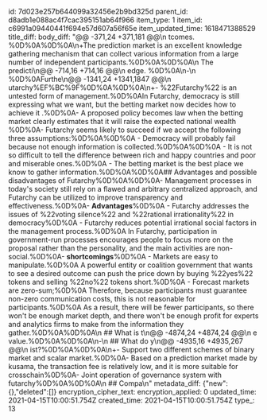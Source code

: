 id: 7d023e257b644099a32456e2b9bd325d
parent_id: d8adb1e088ac4f7cac395151ab64f966
item_type: 1
item_id: c6991a09440441f694e57d607a56f65e
item_updated_time: 1618471388529
title_diff: 
body_diff: "@@ -371,24 +371,181 @@\\n tcomes. %0D%0A%0D%0A\\n+The prediction market is an excellent knowledge gathering mechanism that can collect various information from a large number of independent participants.%0D%0A%0D%0A\\n The predicti\\n@@ -714,16 +714,16 @@\\n edge. %0D%0A\\n-\\n %0D%0AFurthe\\n@@ -1341,24 +1341,1847 @@\\n utarchy%EF%BC%9F%0D%0A%0D%0A\\n+- %22Futarchy%22 is an untested form of management.%0D%0AIn Futarchy, democracy is still expressing what we want, but the betting market now decides how to achieve it .%0D%0A- A proposed policy becomes law when the betting market clearly estimates that it will raise the expected national wealth %0D%0A- Futarchy seems likely to succeed if we accept the following three assumptions:%0D%0A%0D%0A  - Democracy will probably fail because not enough information is collected.%0D%0A%0D%0A  - It is not so difficult to tell the difference between rich and happy countries and poor and miserable ones.%0D%0A  - The betting market is the best place we know to gather information.%0D%0A%0D%0A## Advantages and possible disadvantages of Futarchy%0D%0A%0D%0A- Management processes in today's society still rely on a flawed and arbitrary centralized approach, and Futarchy can be utilized to improve transparency and effectiveness.%0D%0A- **Advantages**%0D%0A  - Futarchy addresses the issues of %22voting silence%22 and %22rational irrationality%22 in democracy%0D%0A  - Futarchy reduces potential irrational social factors in the management process.%0D%0A    In Futarchy, participation in government-run processes encourages people to focus more on the proposal rather than the personality, and the main activities are non-social.%0D%0A- **shortcomings**%0D%0A  - Markets are easy to manipulate.%0D%0A    A powerful entity or coalition government that wants to see a desired outcome can push the price down by buying %22yes%22 tokens and selling %22no%22 tokens short.%0D%0A  - Forecast markets are zero-sum;%0D%0A    Therefore, because participants must guarantee non-zero communication costs, this is not reasonable for participants.%0D%0A    As a result, there will be fewer participants, so there won't be enough market depth, and there won't be enough profit for experts and analytics firms to make from the information they gather.%0D%0A%0D%0A\\n ## What is t\\n@@ -4874,24 +4874,24 @@\\n e value.%0D%0A%0D%0A\\n-\\n ## What do y\\n@@ -4935,16 +4935,267 @@\\n ist?%0D%0A%0D%0A\\n+- Support two different schemes of binary market and scalar market.%0D%0A- Based on a prediction market made by kusama, the transaction fee is relatively low, and it is more suitable for crosschain%0D%0A- Joint operation of governance system with futarchy%0D%0A%0D%0A\\n ## Compa\\n"
metadata_diff: {"new":{},"deleted":[]}
encryption_cipher_text: 
encryption_applied: 0
updated_time: 2021-04-15T10:00:51.754Z
created_time: 2021-04-15T10:00:51.754Z
type_: 13